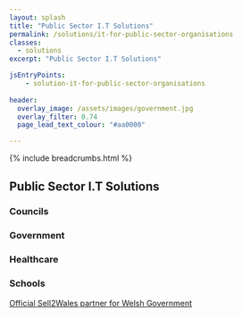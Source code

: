 ```yaml
---
layout: splash
title: "Public Sector I.T Solutions"
permalink: /solutions/it-for-public-sector-organisations
classes:
  - solutions
excerpt: "Public Sector I.T Solutions"

jsEntryPoints:
    - solution-it-for-public-sector-organisations
    
header:
  overlay_image: /assets/images/government.jpg
  overlay_filter: 0.74
  page_lead_text_colour: "#aa0000"

---
```



{% include breadcrumbs.html %}

## Public Sector I.T Solutions

### Councils

### Government

### Healthcare

### Schools

<a href="https://www.sell2wales.gov.wales/SupplierFinder/SupplierFinder_View.aspx?ID=09ce82ce501e4795a0c4cbeb6621e252">Official
    Sell2Wales partner for Welsh Government</a>
<img class="lazy" data-src="/assets/images/sell2wales-logo.png"/>
